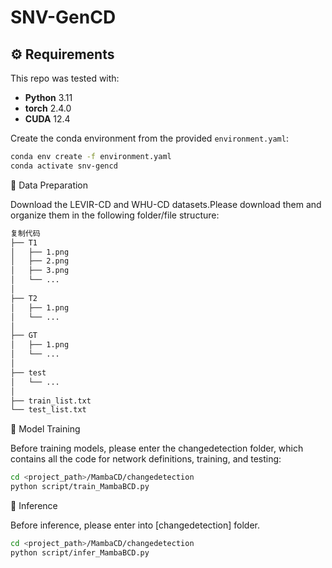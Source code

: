 # SNV-GenCD

## ⚙️ Requirements

This repo was tested with:
- **Python** 3.11  
- **torch** 2.4.0  
- **CUDA** 12.4  

Create the conda environment from the provided `environment.yaml`:

```bash
conda env create -f environment.yaml
conda activate snv-gencd
```
💬 Data Preparation

Download the LEVIR-CD and WHU-CD datasets.Please download them and organize them in the following folder/file structure:

```bash
复制代码
├── T1
│   ├── 1.png
│   ├── 2.png
│   ├── 3.png
│   └── ...
│
├── T2
│   ├── 1.png
│   └── ... 
│
├── GT
│   ├── 1.png 
│   └── ...   
│
├── test
│   └── ...
│
├── train_list.txt   
└── test_list.txt
```
💬 Model Training

Before training models, please enter the changedetection folder, which contains all the code for network definitions, training, and testing:

```bash
cd <project_path>/MambaCD/changedetection
python script/train_MambaBCD.py
```

💬 Inference

Before inference, please enter into [changedetection] folder.

```bash
cd <project_path>/MambaCD/changedetection
python script/infer_MambaBCD.py
```
